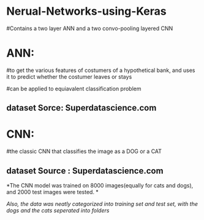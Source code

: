 # Nerual-Networks-using-Keras


#Contains a two layer ANN and a two convo-pooling layered CNN

# ANN:

#to get the various features of costumers of a hypothetical bank, and uses it to predict whether the costumer leaves or stays

#can be applied to equiavalent classification problem

## dataset Sorce: Superdatascience.com

# CNN:

#the classic CNN that classifies the image as a DOG or a CAT

## dataset Source : Superdatascience.com

*The CNN model was trained on 8000 images(equally for cats and dogs), and 2000 test images were tested. *

*Also, the data was neatly categorized into training set and test set, with the dogs and the cats seperated into folders*







